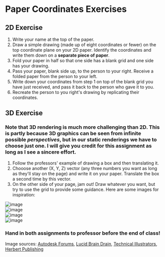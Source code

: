 # Paper Coordinates Exercises

## 2D Exercise

1. Write your name at the top of the paper. 
2. Draw a simple drawing (made up of eight coordinates or fewer) on the top coordinate plane on your 2D paper. Identify the coordinates and write them down on a <b>separate piece of paper</b>. 
3. Fold your paper in half so that one side has a blank grid and one side has your drawing. 
4. Pass your paper, blank side up, to the person to your right. Receive a folded paper from the person to your left. 
5. Write down your coordinates from step 1 on top of the blank grid you have just received, and pass it back to the person who gave it to you.
6. Recreate the person to you right's drawing by replicating their coordinates. 

## 3D Exercise
### Note that 3D rendering is much more challenging than 2D. This is partly because 3D graphics can be seen from infinite possible <em>perspectives</em>, but in our static renderings we have to choose just one. I will give you credit for this assignment as long as I see a sincere effort. 

1. Follow the professors' example of drawing a box and then translating it.
2. Chooose another (X, Y, Z) vector (any three numbers you want as long as they'll stay on the page) and write it on your paper. Translate the box a second time by this vector. 
3. On the other side of your page, jam out! Draw whatever you want, but try to use the grid to provide some guidance. Here are some images for inspiration:
   
![image](https://github.com/allegheny-college-cmpsc-100-fall-2023/course-materials/assets/8368413/53b5949a-46fd-42d5-b32d-f196587cde8b) <br>
![image](https://github.com/allegheny-college-cmpsc-100-fall-2023/course-materials/assets/8368413/7bb6dfbf-8d8a-4ae9-a629-634b97f41388) <br>
![image](https://github.com/allegheny-college-cmpsc-100-fall-2023/course-materials/assets/8368413/881e34c2-aec6-4326-b353-a9aa1449b5ad) <br>
![image](https://github.com/allegheny-college-cmpsc-100-fall-2023/course-materials/assets/8368413/b91f49eb-9c41-416e-94b2-7065d072a2ac)
<br>


### Hand in both assignments to professor before the end of class!

Image sources: [Autodesk Forums](https://forums.autodesk.com/t5/inventor-forum/show-isometric-grid-in-drawings/td-p/6857565), [Lucid Brain Drain](https://www.flickr.com/photos/izzyiz/5791518835), [Technical Illustrators](https://technicalillustrators.org/2011/02/how-to-create-an-isometric-grid-in-adobe-illustrator/), [Herbert Publishing](https://herbertpublishing.com/project/learn-to-draw-3d-isometric-stuff/)
<!-- paper source: https://github.com/kacpertopol/printable_paper/blob/main/printable_paper/isovertical_lines_6mm_largemargin_.pdf >
